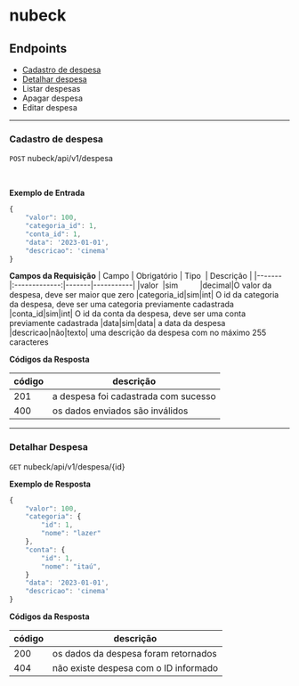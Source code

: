 
<!-- Nome do projeto -->
# nubeck <!-- Listagem dos endpoints -->
## Endpoints 
- [Cadastro de despesa](#cadastro-de-despesa)
- [Detalhar despesa](#detalhar-despesa)
- Listar despesas
- Apagar despesa
- Editar despesa 

---

### Cadastro de despesa 
<!-- Endereço do recurso -->
`POST` nubeck/api/v1/despesa

<!-- Colocar a versão é importante para compatibilidade  --> 
**Exemplo de Entrada** 
```js
{
    "valor": 100,
    "categoria_id": 1,
    "conta_id": 1,
    "data": '2023-01-01',
    "descricao": 'cinema'
}
```

**Campos da Requisição**
| Campo | Obrigatório | Tipo  | Descrição |
|-------|:-------------:|-------|-----------|
|valor  |sim          |decimal|O valor da despesa, deve ser maior que zero
|categoria_id|sim|int| O id da categoria da despesa, deve ser uma categoria previamente cadastrada
|conta_id|sim|int| O id da conta da despesa, deve ser uma conta previamente cadastrada
|data|sim|data| a data da despesa
|descricao|não|texto| uma descrição da despesa com no máximo 255 caracteres

**Códigos da Resposta**

|código|descrição
|-|-
201 | a despesa foi cadastrada com sucesso
400 | os dados enviados são inválidos

---

### Detalhar Despesa

`GET` nubeck/api/v1/despesa/{id}

**Exemplo de Resposta** 
```js
{
    "valor": 100,
    "categoria": {
        "id": 1,
        "nome": "lazer"
    },
    "conta": {
        "id": 1,
        "nome": "itaú",
    }
    "data": '2023-01-01',
    "descricao": 'cinema'
}
```

**Códigos da Resposta**

|código|descrição
|-|-
200 | os dados da despesa foram retornados
404 | não existe despesa com o ID informado